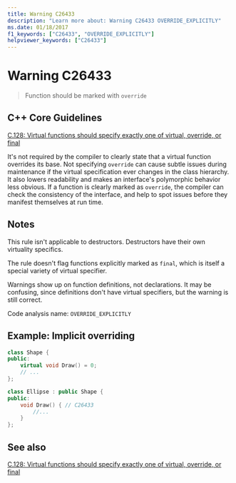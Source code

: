 ```yaml
---
title: Warning C26433
description: "Learn more about: Warning C26433 OVERRIDE_EXPLICITLY"
ms.date: 01/18/2017
f1_keywords: ["C26433", "OVERRIDE_EXPLICITLY"]
helpviewer_keywords: ["C26433"]
---
```

# Warning C26433

> Function should be marked with `override`

## C++ Core Guidelines

[C.128: Virtual functions should specify exactly one of virtual, override, or final](https://github.com/isocpp/CppCoreGuidelines/blob/master/CppCoreGuidelines.md)

It's not required by the compiler to clearly state that a virtual function overrides its base. Not specifying `override` can cause subtle issues during maintenance if the virtual specification ever changes in the class hierarchy. It also lowers readability and makes an interface's polymorphic behavior less obvious. If a function is clearly marked as `override`, the compiler can check the consistency of the interface, and help to spot issues before they manifest themselves at run time.

## Notes

This rule isn't applicable to destructors. Destructors have their own virtuality specifics.

The rule doesn't flag functions explicitly marked as `final`, which is itself a special variety of virtual specifier.

Warnings show up on function definitions, not declarations. It may be confusing, since definitions don't have virtual specifiers, but the warning is still correct.

Code analysis name: `OVERRIDE_EXPLICITLY`

## Example: Implicit overriding

```cpp
class Shape {
public:
    virtual void Draw() = 0;
    // ...
};

class Ellipse : public Shape {
public:
    void Draw() { // C26433
        //...
    }
};
```

## See also

[C.128: Virtual functions should specify exactly one of virtual, override, or final](https://github.com/isocpp/CppCoreGuidelines/blob/master/CppCoreGuidelines.md)
